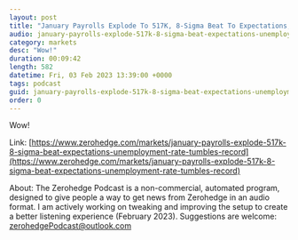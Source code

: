 ```yaml
---
layout: post
title: "January Payrolls Explode To 517K, 8-Sigma Beat To Expectations; Unemployment Rate Tumbles To Record Low"
audio: january-payrolls-explode-517k-8-sigma-beat-expectations-unemployment-rate-tumbles-record-1
category: markets
desc: "Wow!"
duration: 00:09:42
length: 582
datetime: Fri, 03 Feb 2023 13:39:00 +0000
tags: podcast
guid: january-payrolls-explode-517k-8-sigma-beat-expectations-unemployment-rate-tumbles-record-0
order: 0
---
```

Wow!

Link: [https://www.zerohedge.com/markets/january-payrolls-explode-517k-8-sigma-beat-expectations-unemployment-rate-tumbles-record](https://www.zerohedge.com/markets/january-payrolls-explode-517k-8-sigma-beat-expectations-unemployment-rate-tumbles-record)

About: The Zerohedge Podcast is a non-commercial, automated program, designed to give people a way to get news from Zerohedge in an audio format.  I am actively working on tweaking and improving the setup to create a better listening experience (February 2023).  Suggestions are welcome: [zerohedgePodcast@outlook.com](mailto:zerohedgePodcast@outlook.com)